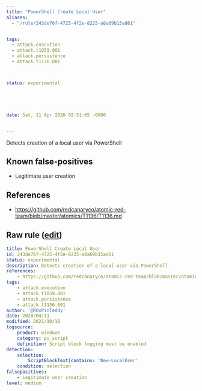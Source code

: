 ```yaml
---
title: "PowerShell Create Local User"
aliases:
  - "/rule/243de76f-4725-4f2e-8225-a8a69b15ad61"


tags:
  - attack.execution
  - attack.t1059.001
  - attack.persistence
  - attack.t1136.001



status: experimental





date: Sat, 11 Apr 2020 02:51:05 -0600


---
```


Detects creation of a local user via PowerShell

<!--more-->


## Known false-positives

* Legitimate user creation



## References

* https://github.com/redcanaryco/atomic-red-team/blob/master/atomics/T1136/T1136.md


## Raw rule ([edit](https://github.com/SigmaHQ/sigma/edit/master/rules/windows/powershell/powershell_script/posh_ps_create_local_user.yml))
```yaml
title: PowerShell Create Local User
id: 243de76f-4725-4f2e-8225-a8a69b15ad61
status: experimental
description: Detects creation of a local user via PowerShell
references:
    - https://github.com/redcanaryco/atomic-red-team/blob/master/atomics/T1136/T1136.md
tags:
    - attack.execution
    - attack.t1059.001
    - attack.persistence
    - attack.t1136.001  
author: '@ROxPinTeddy'
date: 2020/04/11
modified: 2021/10/16
logsource:
    product: windows
    category: ps_script
    definition: Script block logging must be enabled
detection:
    selection:
        ScriptBlockText|contains: 'New-LocalUser'
    condition: selection
falsepositives:
    - Legitimate user creation
level: medium

```

